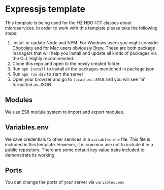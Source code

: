 # Expressjs template

This template is being used for the HZ HBO-ICT classes about microservices. In order to work with this template please take the following steps:

1. Install or update Node and NPM. For Windows users you might consider [Chocolaty](https://chocolatey.org) and for Mac users obviously [Brew](https://brew.sh). These are both package managers that will help you install and update all kinds of packages via the CLI. Highly recommended.
2. Clone this repo and open to the newly created folder
3. Run `npm install` to install all the packages mentioned in package.json
4. Run `npm run dev` to start the server
5. Open your browser and go to `localhost:3010` and you will see 'hi' formatted as JSON

## Modules

We use ES6 module system to import and export modules.

## Variables.env

We save credentials to other services in a `variables.env` file. This file is included in this template. However, it is common use not to include it in a public repository. There are some default key value pairs included to demonstrate its working.

## Ports

You can change the ports of your server via `variables.env`
